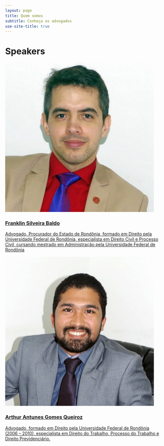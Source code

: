 ```yaml
---
layout: page
title: Quem somos
subtitle: Conheça os advogados
use-site-title: true
---
```

<div id="speakers">
    <div class="container">
      <div class="row">
        <div>
          <h1 class="mb-4">Speakers</h1>
        </div>
      </div>
      <div class="row">
        <div class="col-md-6 col-6">
          <a href="socios/franklin.html">
            <img src="img/franklin-quem-somos.jpg" alt="Franklin Silveira Baldo" title="Franklin Silveira Baldo" class="center-block img-fluid my-3 rounded-circle">
            <h3>Franklin Silveira Baldo</h3>
            <p class="text-gray-dark">Advogado, Procurador do Estado de Rondônia, formado em Direito pela Universidade Federal de Rondônia, especialista em Direito Civil e Processo Civil, cursando mestrado em Administração pela Universidade Federal de Rondônia</p>
          </a>
        </div>
        <div>
          <a href="socios/arthur.html">
            <img src="img/arthur-quem-somos.jpg" title="Arthur Antunes Gomes Queiroz" class="center-block img-fluid my-3 rounded-circle">
            <h3>Arthur Antunes Gomes Queiroz</h3>
            <p class="text-gray-dark">Advogado, formado em Direito pela Universidade Federal de Rondônia (2006 – 2010), especialista em Direito do Trabalho, Processo do Trabalho e Direito Previdenciário.</p>
          </a>
        </div>
      </div>
    </div>
  </div>
